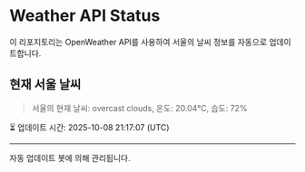 
# Weather API Status

이 리포지토리는 OpenWeather API를 사용하여 서울의 날씨 정보를 자동으로 업데이트합니다.

## 현재 서울 날씨
> 서울의 현재 날씨: overcast clouds, 온도: 20.04°C, 습도: 72%

⏳ 업데이트 시간: 2025-10-08 21:17:07 (UTC)

---
자동 업데이트 봇에 의해 관리됩니다.
